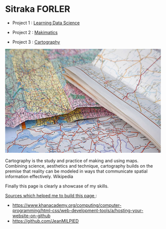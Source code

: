 # Sitraka FORLER

- Project 1 : [Learning Data Science](https://github.com/Sitraka17/Learning-Data-Science)

- Project 2 :  [Makimatics](https://github.com/Sitraka17/Makimathics)

- Project 3 : [Cartography](https://github.com/Sitraka17/Cartography-Maps)

![Cartography](https://github.com/Sitraka17/Sitraka17.github.io/blob/main/image/maps.jpg)


Cartography is the study and practice of making and using maps. Combining science, aesthetics and technique, cartography builds on the premise that reality can be modeled in ways that communicate spatial information effectively. Wikipedia


Finally this page is clearly a showcase of my skills.


 <ins> Sources which helped me to build this page </ins> :
- https://www.khanacademy.org/computing/computer-programming/html-css/web-development-tools/a/hosting-your-website-on-github
- https://github.com/JeanMILPIED
